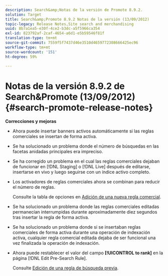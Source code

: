 ```yaml
---
description: Search&amp;Notas de la versión de Promote 8.9.2.
solution: Target
title: Search&amp;Promote 8.9.2 Notas de la versión (13/09/2012)
topic-legacy: Release Notes,Site search and merchandising
uuid: 8b7a1ea5-e30f-4ce2-b3dc-a5f5966ca354
exl-id: 823792af-2caf-4654-a6d1-e5b59546f81f
translation-type: tm+mt
source-git-commit: 7559f5f7437d46e3510d4659772308666425ec96
workflow-type: tm+mt
source-wordcount: '151'
ht-degree: 59%

---
```


# Notas de la versión 8.9.2 de Search&amp;Promote (13/09/2012){#search-promote-release-notes}

**Correcciones y mejoras**

* Ahora puede insertar banners activos automáticamente si las reglas comerciales se insertan de forma activa.
* Se ha solucionado un problema donde el número de búsquedas en las facetas anidadas principales era impreciso.
* Se ha corregido un problema en el cual las reglas comerciales dejaban de funcionar en [!DNL Staging] o [!DNL Live] después de editarse, insertarse en vivo y luego seguirse con un índice activo completo.

* Los activadores de reglas comerciales ahora se combinan para reducir el número de reglas.

   Consulte la tabla de opciones en [Adición de una nueva regla comercial](../c-about-rules-menu/c-about-business-rules.md#task_BD3B31ED48BB4B1B8F1DCD3BFA2528E7).
* Se ha solucionado un problema donde las reglas comerciales editadas permanecían interrumpidas durante aproximadamente diez segundos tras insertar la regla de forma activa.
* Se ha solucionado un problema donde si se insertaban reglas comerciales de forma activa durante una operación de indexación activa, cualquier regla comercial editada dejaba de ser funcional una vez finalizada la operación de indexación.
* Ahora puede restablecer el valor del campo **[!UICONTROL to rank]** en la página [!DNL Edit Pre-Search Rule].

   Consulte [Edición de una regla de búsqueda previa](../c-about-rules-menu/c-about-pre-search-rules.md#task_25F77050C5DA42B29DFD1C9718FB8C64).
